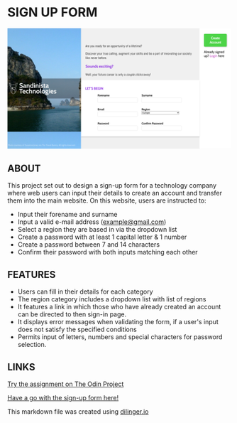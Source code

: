 # SIGN UP FORM

![](https://github.com/GangOfFour199/Sign-up-form/blob/main/assets/SandinistaTech.png)



## ABOUT
This project set out to design a sign-up form for a technology company where web users can input their details to create an account and transfer them into the main website. On this website, users are instructed to:

- Input their forename and surname
- Input a valid e-mail address (example@gmail.com)
- Select a region they are based in via the dropdown list
- Create a password with at least 1 capital letter & 1 number
- Create a password between 7 and 14 characters
- Confirm their password with both inputs matching each other

## FEATURES

- Users can fill in their details for each category
- The region category includes a dropdown list with list of regions
- It features a link in which those who have already created an account can be directed to then sign-in page.
- It displays error messages when validating the form, if a user's input does not satisfy the specified conditions
- Permits input of letters, numbers and special characters for password selection.


## LINKS

[Try the assignment on The Odin Project](https://www.theodinproject.com/lessons/node-path-intermediate-html-and-css-sign-up-form)

[Have a go with the sign-up form here!](https://gangoffour199.github.io/Sign-up-form/)

This markdown file was created using [dilinger.io](https://dillinger.io/)
